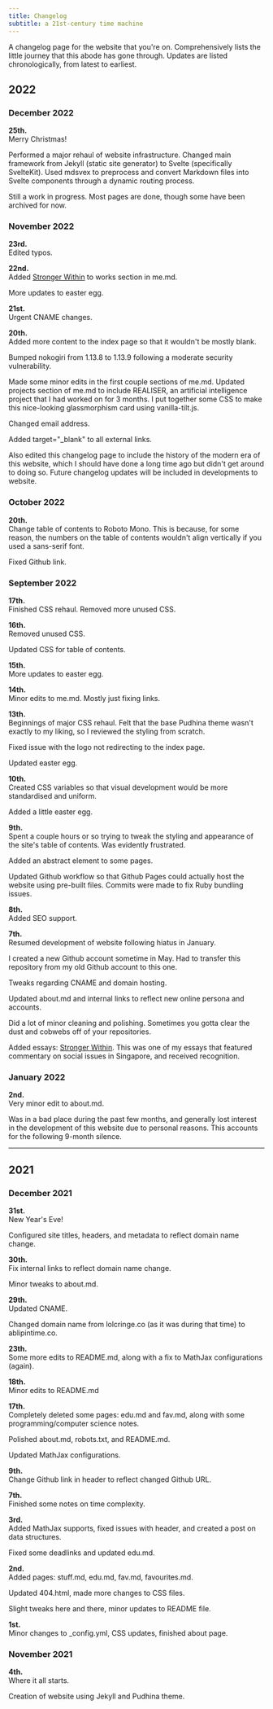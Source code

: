 ```yaml
---
title: Changelog
subtitle: a 21st-century time machine
---
```


A changelog page for the website that you're on. Comprehensively lists the little journey that this abode has gone through. Updates are listed chronologically, from latest to earliest. 

## 2022
### December 2022
**25th.** <br>
Merry Christmas!

Performed a major rehaul of website infrastructure.
Changed main framework from Jekyll (static site generator) to Svelte (specifically SvelteKit). Used mdsvex to preprocess and convert Markdown files into Svelte components through a dynamic routing process.

Still a work in progress. Most pages are done, though some have been archived for now.

### November 2022

**23rd.** <br>
Edited typos.

**22nd.** <br>
Added [Stronger Within](../essays/2022-05-26-stronger-within.md) to works section in me.md.

More updates to easter egg.

**21st.** <br>
Urgent CNAME changes.

**20th.** <br>
Added more content to the index page so that it wouldn't be mostly blank. 

Bumped nokogiri from 1.13.8 to 1.13.9 following a moderate security vulnerability.

Made some minor edits in the first couple sections of me.md. Updated projects section of me.md to include REALISER, an artificial intelligence project that I had worked on for 3 months. I put together some CSS to make this nice-looking glassmorphism card using vanilla-tilt.js.

Changed email address.

Added target="_blank" to all external links.

Also edited this changelog page to include the history of the modern era of this website, which I should have done a long time ago but didn't get around to doing so. Future changelog updates will be included in developments to website.

### October 2022
**20th.** <br>
Change table of contents to Roboto Mono. This is because, for some reason, the numbers on the table of contents wouldn't align vertically if you used a sans-serif font. 

Fixed Github link.

### September 2022
**17th.** <br>
Finished CSS rehaul. Removed more unused CSS.

**16th.** <br>
Removed unused CSS.

Updated CSS for table of contents.

**15th.** <br>
More updates to easter egg.

**14th.** <br>
Minor edits to me.md. Mostly just fixing links.

**13th.** <br>
Beginnings of major CSS rehaul. Felt that the base Pudhina theme wasn't exactly to my liking, so I reviewed the styling from scratch.

Fixed issue with the logo not redirecting to the index page.

Updated easter egg.

**10th.** <br>
Created CSS variables so that visual development would be more standardised and uniform.

Added a little easter egg.

**9th.** <br>
Spent a couple hours or so trying to tweak the styling and appearance of the site's table of contents. Was evidently frustrated.

Added an abstract element to some pages.

Updated Github workflow so that Github Pages could actually host the website using pre-built files. Commits were made to fix Ruby bundling issues.

**8th.** <br>
Added SEO support.

**7th.** <br>
Resumed development of website following hiatus in January.

I created a new Github account sometime in May. Had to transfer this repository from my old Github account to this one.

Tweaks regarding CNAME and domain hosting.

Updated about.md and internal links to reflect new online persona and accounts.

Did a lot of minor cleaning and polishing. Sometimes you gotta clear the dust and cobwebs off of your repositories.

Added essays: [Stronger Within](../essays/2022-05-26-stronger-within.md). This was one of my essays that featured commentary on social issues in Singapore, and received recognition.

### January 2022
**2nd.** <br>
Very minor edit to about.md.

Was in a bad place during the past few months, and generally lost interest in the development of this website due to personal reasons. This accounts for the following 9-month silence.

<hr>

## 2021
### December 2021

**31st.** <br>
New Year's Eve!

Configured site titles, headers, and metadata to reflect domain name change.

**30th.** <br>
Fix internal links to reflect domain name change.

Minor tweaks to about.md.

**29th.** <br>
Updated CNAME.

Changed domain name from lolcringe.co (as it was during that time) to ablipintime.co.

**23th.** <br>
Some more edits to README.md, along with a fix to MathJax configurations (again).

**18th.** <br>
Minor edits to README.md

**17th.** <br>
Completely deleted some pages: edu.md and fav.md, along with some programming/computer science notes.

Polished about.md, robots.txt, and README.md.

Updated MathJax configurations.

**9th.** <br>
Change Github link in header to reflect changed Github URL.

**7th.** <br>
Finished some notes on time complexity.

**3rd.** <br>
Added MathJax supports, fixed issues with header, and created a post on data structures.

Fixed some deadlinks and updated edu.md.

**2nd.** <br>
Added pages: stuff.md, edu.md, fav.md, favourites.md.

Updated 404.html, made more changes to CSS files.

Slight tweaks here and there, minor updates to README file.

**1st.** <br>
Minor changes to _config.yml, CSS updates, finished about page.

### November 2021

**4th.** <br>
Where it all starts.

Creation of website using Jekyll and Pudhina theme.